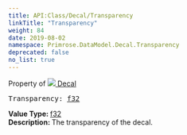 ```yaml
---
title: API:Class/Decal/Transparency
linkTitle: "Transparency"
weight: 84
date: 2019-08-02
namespace: Primrose.DataModel.Decal.Transparency
deprecated: false
no_list: true
---
```

Property of <a href="/docs/api-reference/Class/Decal"><img src="/icons/silk/photo.png"/>&nbsp;Decal</a>
<pre class="method-declaration">
Transparency: <a class="type" href="/docs/api-reference/System/Primitives#single">f32</a></pre>
<b>Value Type: </b>
<a class="type" href="/docs/api-reference/System/Primitives#single">f32</a>
<br/>
<b>Description: </b>
The transparency of the decal.


